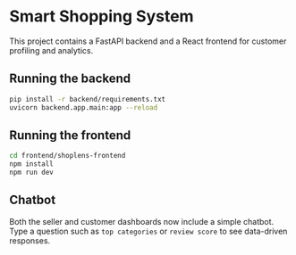 
# Smart Shopping System

This project contains a FastAPI backend and a React frontend for customer profiling and analytics.

## Running the backend

```bash
pip install -r backend/requirements.txt
uvicorn backend.app.main:app --reload
```

## Running the frontend

```bash
cd frontend/shoplens-frontend
npm install
npm run dev
```

## Chatbot

Both the seller and customer dashboards now include a simple chatbot. Type a question such as `top categories` or `review score` to see data-driven responses.
